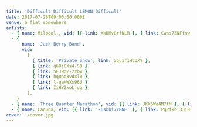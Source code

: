 ```yaml
---
title: 'Difficult Difficult LEMON Difficult'
date: 2017-07-28T09:00:00.000Z
venue: a_flat_somewhere
artists:
  - { name: Milpool., vid: [{ link: XkDMv8rfNLM }, { link: Cwns7ZNFfnw }, { link: u17TJA-a2ak }] }
  - {
      name: 'Jack Berry Band',
      vid:
        [
          { title: 'Private Show', link: 5gu1rIHC3XY },
          { link: q68jCXs4-S8 },
          { link: SFJ9q2-2Ybw },
          { link: hq0hd3vdxl0 },
          { link: l-qaHWXs96U },
          { link: IiHY2xoLjug },
        ],
    }
  - { name: 'Three Quarter Marathon', vid: [{ link: JKX5Wo4M7tM }, { link: dqVlqoGn8_Q }, { link: AHvPxnAOyZw }] }
  - { name: Lacuna, vid: [{ link: '-6sbbi7V8NE' }, { link: PqPfkb_33j8 }] }
cover: ./cover.jpg
---
```

